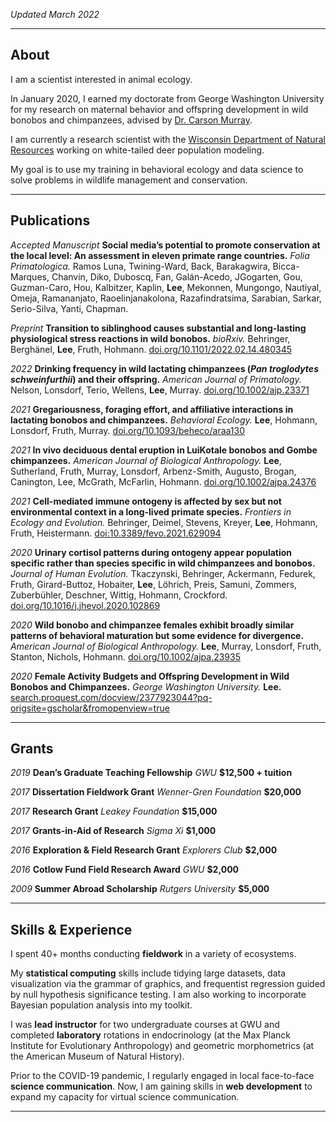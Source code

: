 
*Updated March 2022*

---

## About

I am a scientist interested in animal ecology.

In January 2020, I earned my doctorate from George Washington University for my research on maternal behavior and offspring development in wild bonobos and chimpanzees, advised by <a href="https://cashp.columbian.gwu.edu/primate-behavioral-ecology">Dr. Carson Murray</a>.

I am currently a research scientist with the <a href="https://dnr.wisconsin.gov/topic/research/wildliferesearch.html">Wisconsin Department of Natural Resources</a> working on white-tailed deer population modeling.

My goal is to use my training in behavioral ecology and data science to solve problems in wildlife management and conservation.

---

## Publications

*Accepted Manuscript* **Social media’s potential to promote conservation at the local level: An assessment in eleven primate range countries.** *Folia Primatologica.* Ramos Luna, Twining-Ward, Back, Barakagwira, Bicca-Marques, Chanvin, Diko, Duboscq, Fan, Galán-Acedo, JGogarten, Gou, Guzman-Caro, Hou, Kalbitzer, Kaplin, **Lee**, Mekonnen, Mungongo, Nautiyal, Omeja, Ramananjato, Raoelinjanakolona, Razafindratsima, Sarabian, Sarkar, Serio-Silva, Yanti, Chapman.  

*Preprint* **Transition to siblinghood causes substantial and long-lasting physiological stress reactions in wild bonobos.** *bioRxiv.* Behringer, Berghänel, **Lee**, Fruth, Hohmann. <a href="https://www.biorxiv.org/content/10.1101/2022.02.14.480345v1">doi.org/10.1101/2022.02.14.480345</a>

*2022* **Drinking frequency in wild lactating chimpanzees (*Pan troglodytes schweinfurthii*) and their offspring.** *American Journal of Primatology.* Nelson, Lonsdorf, Terio, Wellens, **Lee**, Murray. <a href="https://onlinelibrary.wiley.com/doi/abs/10.1002/ajp.23371">doi.org/10.1002/ajp.23371</a>

*2021* **Gregariousness, foraging effort, and affiliative interactions in lactating bonobos and chimpanzees.** *Behavioral Ecology.* **Lee**, Hohmann, Lonsdorf, Fruth, Murray. <a href="https://doi.org/10.1093/beheco/araa130">doi.org/10.1093/beheco/araa130</a>

*2021* **In vivo deciduous dental eruption in LuiKotale bonobos and Gombe chimpanzees.** *American Journal of Biological Anthropology.* **Lee**, Sutherland, Fruth, Murray, Lonsdorf, Arbenz-Smith, Augusto, Brogan, Canington, Lee, McGrath, McFarlin, Hohmann. <a href="https://onlinelibrary.wiley.com/doi/10.1002/ajpa.24376">doi.org/10.1002/ajpa.24376</a>

*2021* **Cell-mediated immune ontogeny is affected by sex but not environmental context in a long-lived primate species.** *Frontiers in Ecology and Evolution.* Behringer, Deimel, Stevens, Kreyer, **Lee**, Hohmann, Fruth, Heistermann. <a href="https://www.frontiersin.org/articles/10.3389/fevo.2021.629094/abstract">doi:10.3389/fevo.2021.629094</a>

*2020* **Urinary cortisol patterns during ontogeny appear population specific rather than species specific in wild chimpanzees and bonobos.** *Journal of Human Evolution.* Tkaczynski, Behringer, Ackermann, Fedurek, Fruth, Girard-Buttoz, Hobaiter, **Lee**, Löhrich, Preis, Samuni, Zommers, Zuberbühler, Deschner, Wittig, Hohmann, Crockford. <a href="https://doi.org/10.1016/j.jhevol.2020.102869">doi.org/10.1016/j.jhevol.2020.102869</a>

*2020* **Wild bonobo and chimpanzee females exhibit broadly similar patterns of behavioral maturation but some evidence for divergence.** *American Journal of Biological Anthropology.* **Lee**, Murray, Lonsdorf, Fruth, Stanton, Nichols, Hohmann. <a href="https://doi.org/10.1002/ajpa.23935">doi.org/10.1002/ajpa.23935</a>

*2020* **Female Activity Budgets and Offspring Development in Wild Bonobos and Chimpanzees.** *George Washington University.* **Lee.** <a href="https://search.proquest.com/docview/2377923044?pq-origsite=gscholar&fromopenview=true">search.proquest.com/docview/2377923044?pq-origsite=gscholar&fromopenview=true</a>

---

## Grants

*2019* **Dean’s Graduate Teaching Fellowship** *GWU* **$12,500 + tuition**

*2017* **Dissertation Fieldwork Grant** *Wenner-Gren Foundation* **$20,000**

*2017* **Research Grant** *Leakey Foundation* **$15,000**

*2017* **Grants-in-Aid of Research** *Sigma Xi* **$1,000**

*2016* **Exploration & Field Research Grant** *Explorers Club* **$2,000**

*2016* **Cotlow Fund Field Research Award** *GWU* **$2,000**

*2009* **Summer Abroad Scholarship** *Rutgers University* **$5,000**

---

## Skills & Experience

I spent 40+ months conducting **fieldwork** in a variety of ecosystems.

My **statistical computing** skills include tidying large datasets, data visualization via the grammar of graphics, and frequentist regression guided by null hypothesis significance testing. I am also working to incorporate Bayesian population analysis into my toolkit.

I was **lead instructor** for two undergraduate courses at GWU and completed **laboratory** rotations in endocrinology (at the Max Planck Institute for Evolutionary Anthropology) and geometric morphometrics (at the American Museum of Natural History).

Prior to the COVID-19 pandemic, I regularly engaged in local face-to-face **science communication**. Now, I am gaining skills in **web development** to expand my capacity for virtual science communication.

---
<p style="font-size:11px">
